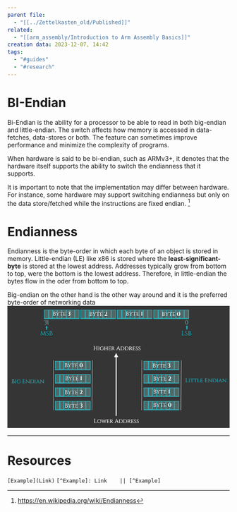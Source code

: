 ```yaml
---
parent file:
  - "[[../Zettelkasten_old/Published]]"
related:
  - "[[arm_assembly/Introduction to Arm Assembly Basics]]"
creation data: 2023-12-07, 14:42
tags:
  - "#guides"
  - "#research"
---
```

# BI-Endian
Bi-Endian is the ability for a processor to be able to read in both big-endian and little-endian. The switch affects how memory is accessed in data-fetches, data-stores or both. The feature can sometimes improve performance and minimize the complexity of programs.

When hardware is said to be bi-endian, such as ARMv3+, it denotes that the hardware itself supports the ability to switch the endianness that it supports.

It is important to note that the implementation may differ between hardware. For instance, some hardware may support switching endianness but only on the data store/fetched while the instructions are fixed endian. [^Wiki]

# Endianness

Endianness is the byte-order in which each byte of an object is stored in memory. Little-endian (LE) like x86 is stored where the **least-significant-byte** is stored at the lowest address. Addresses typically grow from bottom to top, were the bottom is the lowest address. Therefore, in little-endian the bytes flow in the oder from bottom to top.

Big-endian on the other hand is the other way around and it is the preferred byte-order of networking data
![](assets/images/Pasted%20image%2020231208080046.png)


---
# Resources
 `[Example](Link)`
 `[^Example]: Link    || [^Example]`

[^Wiki]: https://en.wikipedia.org/wiki/Endianness

 

